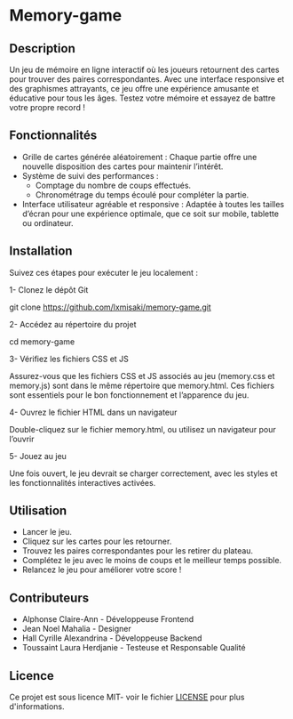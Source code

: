 # Memory-game

## Description
Un jeu de mémoire en ligne interactif où les joueurs retournent des cartes pour trouver des paires correspondantes. Avec une interface responsive et des graphismes attrayants, ce jeu offre une expérience amusante et éducative pour tous les âges. Testez votre mémoire et essayez de battre votre propre record !
 
 ## Fonctionnalités
 - Grille de cartes générée aléatoirement : Chaque partie offre une nouvelle disposition des cartes pour maintenir l’intérêt.
 - Système de suivi des performances :
    - Comptage du nombre de coups effectués.
    - Chronométrage du temps écoulé pour compléter la partie.
 - Interface utilisateur agréable et responsive : Adaptée à toutes les tailles d’écran pour une expérience optimale, que ce soit sur mobile, tablette ou ordinateur.
   
 ## Installation
 Suivez ces étapes pour exécuter le jeu localement :
 
 1- Clonez le dépôt Git
 
 git clone https://github.com/lxmisaki/memory-game.git  
 
 2- Accédez au répertoire du projet
 
 cd memory-game
 
 3- Vérifiez les fichiers CSS et JS
 
 Assurez-vous que les fichiers CSS et JS associés au jeu (memory.css et memory.js) sont dans le même répertoire que memory.html. Ces fichiers sont essentiels pour le bon fonctionnement et l’apparence du jeu.

 4- Ouvrez le fichier HTML dans un navigateur

 Double-cliquez sur le fichier memory.html, ou utilisez un navigateur pour l’ouvrir

 5- Jouez au jeu

 Une fois ouvert, le jeu devrait se charger correctement, avec les styles et les fonctionnalités interactives activées.

 
 ## Utilisation
- Lancer le jeu.
- Cliquez sur les cartes pour les retourner.
- Trouvez les paires correspondantes pour les retirer du plateau.
- Complétez le jeu avec le moins de coups et le meilleur temps possible.
- Relancez le jeu pour améliorer votre score !
 
 ## Contributeurs
 - Alphonse Claire-Ann - Développeuse Frontend
 - Jean Noel Mahalia - Designer
 - Hall Cyrille Alexandrina - Développeuse Backend
 - Toussaint Laura Herdjanie - Testeuse et Responsable Qualité

 ## Licence
  Ce projet est sous licence MIT- voir le fichier [LICENSE](LICENSE) pour plus d'informations.
